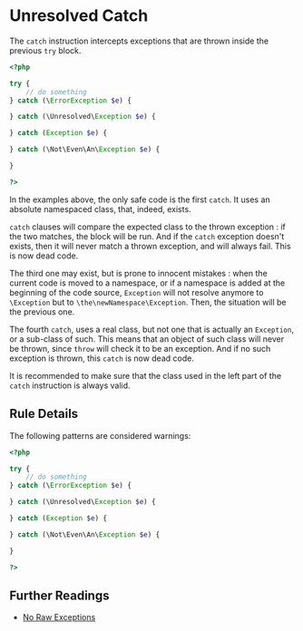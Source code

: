 <!-- Good Practices -->
# Unresolved Catch

The `catch` instruction intercepts exceptions that are thrown inside the previous `try` block. 

```php
<?php

try {
	// do something
} catch (\ErrorException $e) {

} catch (\Unresolved\Exception $e) {

} catch (Exception $e) {

} catch (\Not\Even\An\Exception $e) {

} 

?>
```
In the examples above, the only safe code is the first `catch`. It uses an absolute namespaced class, that, indeed, exists. 

`catch` clauses will compare the expected class to the thrown exception : if the two matches, the block will be run. And if the `catch` exception doesn't exists, then it will never match a thrown exception, and will always fail. This is now dead code. 

The third one may exist, but is prone to innocent mistakes : when the current code is moved to a namespace, or if a namespace is added at the beginning of the code source, `Exception` will not resolve anymore to `\Exception` but to `\the\newNamespace\Exception`. Then, the situation will be the previous one. 

The fourth `catch`, uses a real class, but not one that is actually an `Exception`, or a sub-class of such. This means that an object of such class will never be thrown, since `throw` will check it to be an exception. And if no such exception is thrown, this `catch` is now dead code. 

It is recommended to make sure that the class used in the left part of the `catch` instruction is always valid.

## Rule Details

The following patterns are considered warnings:

```php
<?php

try {
	// do something
} catch (\ErrorException $e) {

} catch (\Unresolved\Exception $e) {

} catch (Exception $e) {

} catch (\Not\Even\An\Exception $e) {

} 

?>
```

<!--
### Options

## When Not To Use It
-->
## Further Readings
* [No Raw Exceptions](no-raw-exceptions.md)

